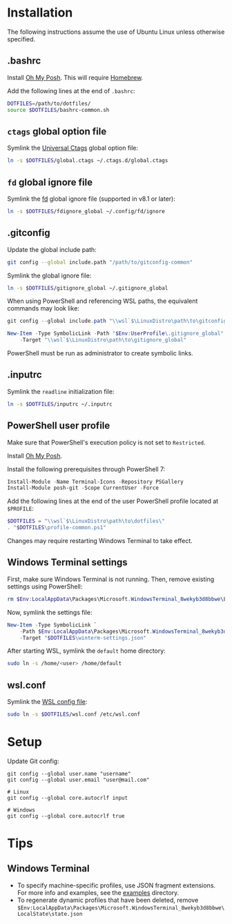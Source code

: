 # Installation

The following instructions assume the use of Ubuntu Linux unless otherwise
specified.

## .bashrc

Install [Oh My Posh](https://ohmyposh.dev/docs/installation/linux). This will
require [Homebrew](https://brew.sh/).

Add the following lines at the end of `.bashrc`:
```bash
DOTFILES=/path/to/dotfiles/
source $DOTFILES/bashrc-common.sh
```

## `ctags` global option file

Symlink the [Universal Ctags][univ-ctags] global option file:
```bash
ln -s $DOTFILES/global.ctags ~/.ctags.d/global.ctags
```

## `fd` global ignore file

Symlink the [fd][] global ignore file (supported in v8.1 or later):
```bash
ln -s $DOTFILES/fdignore_global ~/.config/fd/ignore
```

## .gitconfig

Update the global include path:
```bash
git config --global include.path "/path/to/gitconfig-common"
```

Symlink the global ignore file:
```bash
ln -s $DOTFILES/gitignore_global ~/.gitignore_global
```

When using PowerShell and referencing WSL paths, the equivalent commands may
look like:
```powershell
git config --global include.path "\\wsl`$\LinuxDistro\path\to\gitconfig-common"

New-Item -Type SymbolicLink -Path "$Env:UserProfile\.gitignore_global" `
    -Target "\\wsl`$\LinuxDistro\path\to\gitignore_global"
```
PowerShell must be run as administrator to create symbolic links.

## .inputrc

Symlink the `readline` initialization file:
```bash
ln -s $DOTFILES/inputrc ~/.inputrc
```

## PowerShell user profile

Make sure that PowerShell's execution policy is not set to `Restricted`.

Install [Oh My Posh](https://ohmyposh.dev/docs/installation/windows).

Install the following prerequisites through PowerShell 7:
```powershell
Install-Module -Name Terminal-Icons -Repository PSGallery
Install-Module posh-git -Scope CurrentUser -Force
```

Add the following lines at the end of the user PowerShell profile located at
`$PROFILE`:
```powershell
$DOTFILES = "\\wsl`$\LinuxDistro\path\to\dotfiles\"
. "$DOTFILES\profile-common.ps1"
```

Changes may require restarting Windows Terminal to take effect.

## Windows Terminal settings

First, make sure Windows Terminal is not running. Then, remove existing
settings using PowerShell:
```powershell
rm $Env:LocalAppData\Packages\Microsoft.WindowsTerminal_8wekyb3d8bbwe\LocalState\*
```

Now, symlink the settings file:
```powershell
New-Item -Type SymbolicLink `
    -Path $Env:LocalAppData\Packages\Microsoft.WindowsTerminal_8wekyb3d8bbwe\LocalState\settings.json `
    -Target "$DOTFILES\winterm-settings.json"
```

After starting WSL, symlink the `default` home directory:
```bash
sudo ln -s /home/<user> /home/default
```

## wsl.conf

Symlink the [WSL config file][wsl-conf]:
```bash
sudo ln -s $DOTFILES/wsl.conf /etc/wsl.conf
```

# Setup

Update Git config:
```
git config --global user.name "username"
git config --global user.email "user@mail.com"

# Linux
git config --global core.autocrlf input

# Windows
git config --global core.autocrlf true
```

# Tips

## Windows Terminal

* To specify machine-specific profiles, use JSON fragment extensions. For more
  info and examples, see the [examples](examples/) directory.
* To regenerate dynamic profiles that have been deleted, remove
  `$Env:LocalAppData\Packages\Microsoft.WindowsTerminal_8wekyb3d8bbwe\LocalState\state.json`

[fd]: https://github.com/sharkdp/fd
[univ-ctags]: https://docs.ctags.io/en/latest/option-file.html#order-of-loading-option-files
[wsl-conf]: https://docs.microsoft.com/en-us/windows/wsl/wsl-config#per-distribution-configuration-options-with-wslconf
